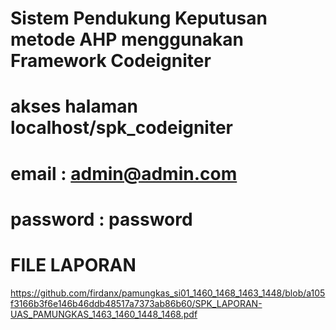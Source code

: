 # Sistem Pendukung Keputusan metode AHP menggunakan Framework Codeigniter
# akses halaman localhost/spk_codeigniter
# email : admin@admin.com
# password : password
# FILE LAPORAN 
https://github.com/firdanx/pamungkas_si01_1460_1468_1463_1448/blob/a105f3166b3f6e146b46ddb48517a7373ab86b60/SPK_LAPORAN-UAS_PAMUNGKAS_1463_1460_1448_1468.pdf
